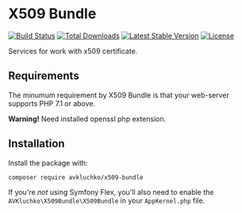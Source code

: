# X509 Bundle

[![Build Status](https://travis-ci.org/avkluchko/x509-bundle.svg)](https://travis-ci.org/avkluchko/x509-bundle)
[![Total Downloads](https://poser.pugx.org/avkluchko/x509-bundle/downloads)](https://packagist.org/packages/avkluchko/x509-bundle)
[![Latest Stable Version](https://poser.pugx.org/avkluchko/x509-bundle/v/stable)](https://packagist.org/packages/avkluchko/x509-bundle)
[![License](https://poser.pugx.org/avkluchko/x509-bundle/license)](https://packagist.org/packages/avkluchko/x509-bundle)

Services for work with x509 certificate.

## Requirements

The minumum requirement by X509 Bundle is that your web-server supports PHP 7.1 or above. 

**Warning!** Need installed openssl php extension.

## Installation

Install the package with:

```console
composer require avkluchko/x509-bundle
```

If you're *not* using Symfony Flex, you'll also
need to enable the `AVKluchko\X509Bundle\X509Bundle`
in your `AppKernel.php` file.
